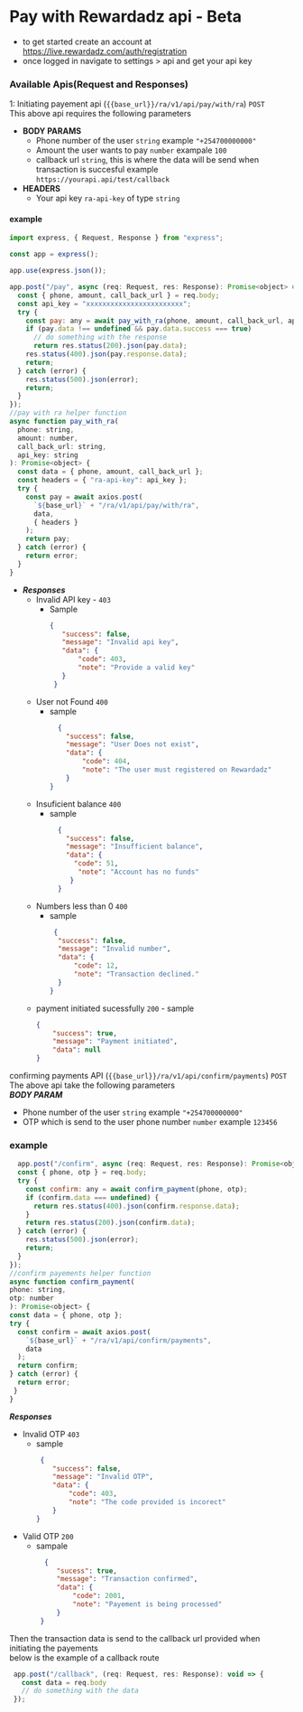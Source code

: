 # Pay with Rewardadz api - Beta

- to get started create an account at https://live.rewardadz.com/auth/registration
- once logged in navigate to settings > api and get your api key

### Available Apis(Request and Responses)
1: Initiating payement api (`{{base_url}}/ra/v1/api/pay/with/ra`) `POST`
<br/>
This above api requires the following parameters
<br />
- **BODY PARAMS**
  - Phone number of the user `string` example `"+254700000000"`
  - Amount the user wants to pay `number` exampale `100`
  - callback url `string`, this is where the data will be send when transaction is succesful example `https://yourapi.api/test/callback`
- **HEADERS**
  - Your api key `ra-api-key` of type `string`
  
#### example
```js
import express, { Request, Response } from "express";

const app = express();

app.use(express.json());

app.post("/pay", async (req: Request, res: Response): Promise<object> => {
  const { phone, amount, call_back_url } = req.body;
  const api_key = "xxxxxxxxxxxxxxxxxxxxxxxx";
  try {
    const pay: any = await pay_with_ra(phone, amount, call_back_url, api_key);
    if (pay.data !== undefined && pay.data.success === true)
      // do something with the response
      return res.status(200).json(pay.data);
    res.status(400).json(pay.response.data);
    return;
  } catch (error) {
    res.status(500).json(error);
    return;
  }
});
//pay with ra helper function
async function pay_with_ra(
  phone: string,
  amount: number,
  call_back_url: string,
  api_key: string
): Promise<object> {
  const data = { phone, amount, call_back_url };
  const headers = { "ra-api-key": api_key };
  try {
    const pay = await axios.post(
      `${base_url}` + "/ra/v1/api/pay/with/ra",
      data,
      { headers }
    );
    return pay;
  } catch (error) {
    return error;
  }
}
  ```
 - ***Responses***
    - Invalid API key - `403`
       - Sample 
           ```json
           {
              "success": false,
              "message": "Invalid api key",
              "data": {
                  "code": 403,
                  "note": "Provide a valid key"
              }
            }
            ```
     - User not Found `400`
         - sample
            ```json
              {
                "success": false,
                "message": "User Does not exist",
                "data": {
                    "code": 404,
                    "note": "The user must registered on Rewardadz"
                }
            }
            ```
    - Insuficient balance `400`
       - sample
            ```json
              {
                "success": false,
                "message": "Insufficient balance",
                "data": {
                  "code": 51,
                   "note": "Account has no funds"
                 }
              }
            ```
     - Numbers less than 0 `400`
        - sample
            ```json
             {
              "success": false,
              "message": "Invalid number",
              "data": {
                  "code": 12,
                  "note": "Transaction declined."
              }
            }
            ```
      -   payment initiated sucessfully `200`
        - sample
            ```json
            {
                "success": true,
                "message": "Payment initiated",
                "data": null
            }
            ```

  confirming payments API (`{{base_url}}/ra/v1/api/confirm/payments`) `POST`
  <br />
  The above api take the following parameters
  <br/>
  ***BODY PARAM***
  - Phone number of the user `string` example `"+254700000000"`
  - OTP which is send to the user phone number `number` example  `123456`
  
  ### example
  ```js
    app.post("/confirm", async (req: Request, res: Response): Promise<object> => {
    const { phone, otp } = req.body;
    try {
      const confirm: any = await confirm_payment(phone, otp);
      if (confirm.data === undefined) {
        return res.status(400).json(confirm.response.data);
      }
      return res.status(200).json(confirm.data);
    } catch (error) {
      res.status(500).json(error);
      return;
    }
  });
  //confirm payements helper function
  async function confirm_payment(
  phone: string,
  otp: number
): Promise<object> {
  const data = { phone, otp };
  try {
    const confirm = await axios.post(
      `${base_url}` + "/ra/v1/api/confirm/payments",
      data
    );
    return confirm;
  } catch (error) {
    return error;
   }
}
```
***Responses***
- Invalid OTP `403`
  - sample
    ```json
     {
        "success": false,
        "message": "Invalid OTP",
        "data": {
            "code": 403,
            "note": "The code provided is incorect"
        }
    }
    ```
 - Valid OTP `200`
   - sampale
     ```json
       {
          "sucess": true,
          "message": "Transaction confirmed",
          "data": {
              "code": 2001,
              "note": "Payement is being processed"
          }
      }
     ```
Then the transaction data is send to the callback url provided when initiating the payements
<br/>
below is the example of a callback route
```js
 app.post("/callback", (req: Request, res: Response): void => {
   const data = req.body
   // do something with the data
 });
```
